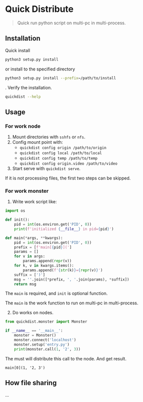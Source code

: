 # Quick Distribute
> Quick run python script on multi-pc in multi-process.

## Installation

Quick install

```bash
python3 setup.py install
```

or install to the specified directory

```bash
python3 setup.py install --prefix=/path/to/install
```

. Verify the installation.

```bash
quickdist --help
```

## Usage

### For work node

1. Mount directories with `sshfs` or `nfs`.
2. Config mount point with:
    - `quickdist config origin /path/to/origin`
    - `quickdist config local /path/to/local`
    - `quickdist config temp /path/to/temp`
    - `quickdist config origin.video /path/to/video`
3. Start serve with `quickdist serve`.

If it is not processing files, the first two steps can be skipped.

### For work monster

1. Write work script like:

```python
import os

def init():
    pid = int(os.environ.get('PID', 0))
    print(f'initialized {__file__} in pid={pid}')

def main(*args, **kwargs):
    pid = int(os.environ.get('PID', 0))
    prefix = [f'main[{pid}](']
    params = []
    for v in args:
        params.append(repr(v))
    for k, v in kwargs.items():
        params.append(f'{str(k)}={repr(v)}')
    suffix = [')']
    msg = ''.join([*prefix, ', '.join(params), *suffix])
    return msg
```

The `main` is required, and `init` is optional function.

The `main` is the work function to run on multi-pc in multi-process.

2. Do works on nodes.

```python
from quickdist.monster import Monster

if __name__ == '__main__':
    monster = Monster()
    monster.connect('localhost')
    monster.setup('entry.py')
    print(monster.call(1, '2', 3))
```

The must will distribute this call to the node. And get result.

```text
main[0](1, '2, 3')
```

## How file sharing

...
